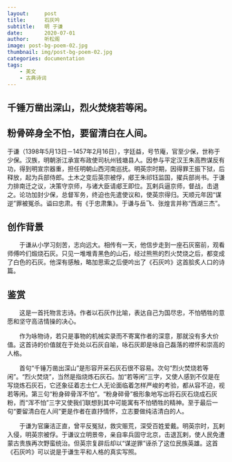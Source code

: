 ```yaml
---
layout:     post
title:      石灰吟
subtitle:   明 于谦
date:       2020-07-01
author:     听松阁
image: post-bg-poem-02.jpg
thumbnail: img/post-bg-poem-02.jpg
categories: documentation
tags:
    - 美文
    - 古典诗词
---
```


## 千锤万凿出深山，烈火焚烧若等闲。

## 粉骨碎身全不怕，要留清白在人间。





于谦（1398年5月13日－1457年2月16日），字廷益，号节庵，官至少保，世称于少保。汉族，明朝浙江承宣布政使司杭州钱塘县人。因参与平定汉王朱高煦谋反有功，得到明宣宗器重，担任明朝山西河南巡抚。明英宗时期，因得罪王振下狱，后释放，起为兵部侍郎。土木之变后英宗被俘，郕王朱祁钰监国，擢兵部尚书。于谦力排南迁之议，决策守京师，与诸大臣请郕王即位。瓦剌兵逼京师，督战，击退之。论功加封少保，总督军务，终迫也先遣使议和，使英宗得归。天顺元年因“谋逆”罪被冤杀。谥曰忠肃。有《于忠肃集》。于谦与岳飞、张煌言并称“西湖三杰”。





## 创作背景



　　于谦从小学习刻苦，志向远大。相传有一天，他信步走到一座石灰窑前，观看师傅吟们煅烧石灰。只见一堆堆青黑色的山石，经过熊熊的烈火焚烧之后，都变成了白色的石灰。他深有感触，略加思索之后便吟出了《石灰吟》这首脍炙人口的诗篇。





## 鉴赏



　　这是一首托物言志诗。作者以石灰作比喻，表达自己为国尽忠，不怕牺牲的意愿和坚守高洁情操的决心。



　　作为咏物诗，若只是事物的机械实录而不寄寓作者的深意，那就没有多大价值。这首诗的价值就在于处处以石灰自喻，咏石灰即是咏自己磊落的襟怀和崇高的人格。



　　首句“千锤万凿出深山”是形容开采石灰石很不容易。次句“烈火焚烧若等闲”。“烈火焚烧”，当然是指烧炼石灰石。加“若等闲”三字，又使人感到不仅是在写烧炼石灰石，它还象征着志士仁人无论面临着怎样严峻的考验，都从容不迫，视若等闲。第三句“粉身碎骨浑不怕”。“粉身碎骨”极形象地写出将石灰石烧成石灰粉，而“浑不怕”三字又使我们联想到其中可能寓有不怕牺牲的精神。至于最后一句“要留清白在人间”更是作者在直抒情怀，立志要做纯洁清白的人。



　　于谦为官廉洁正直，曾平反冤狱，救灾赈荒，深受百姓爱戴。明英宗时，瓦剌入侵，明英宗被俘。于谦议立明景帝，亲自率兵固守北京，击退瓦剌，使人民免遭蒙古贵族再次野蛮统治。但英宗复辟后却以“谋逆罪”诬杀了这位民族英雄。这首《石灰吟》可以说是于谦生平和人格的真实写照。
